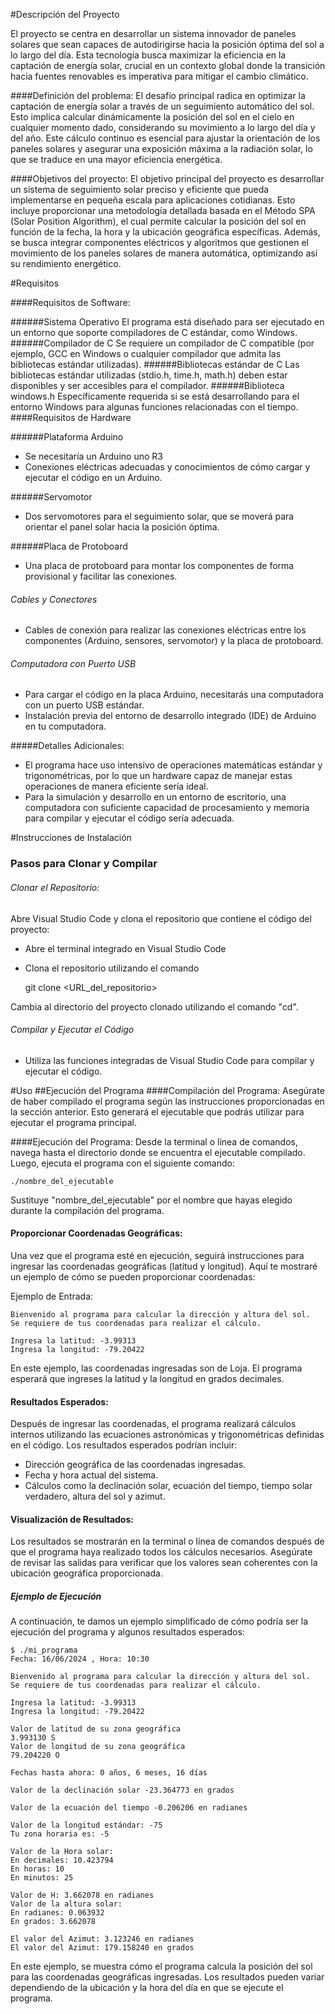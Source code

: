 #Descripción del Proyecto

El proyecto se centra en desarrollar un sistema innovador de paneles solares que sean capaces de autodirigirse hacia la posición óptima del sol a lo largo del día. Esta tecnología busca maximizar la eficiencia en la captación de energía solar, crucial en un contexto global donde la transición hacia fuentes renovables es imperativa para mitigar el cambio climático.

####Definición del problema:
El desafío principal radica en optimizar la captación de energía solar a través de un seguimiento automático del sol. Esto implica calcular dinámicamente la posición del sol en el cielo en cualquier momento dado, considerando su movimiento a lo largo del día y del año. Este cálculo continuo es esencial para ajustar la orientación de los paneles solares y asegurar una exposición máxima a la radiación solar, lo que se traduce en una mayor eficiencia energética.

####Objetivos del proyecto:
El objetivo principal del proyecto es desarrollar un sistema de seguimiento solar preciso y eficiente que pueda implementarse en pequeña escala para aplicaciones cotidianas. Esto incluye proporcionar una metodología detallada basada en el Método SPA (Solar Position Algorithm), el cual permite calcular la posición del sol en función de la fecha, la hora y la ubicación geográfica específicas. Además, se busca integrar componentes eléctricos y algoritmos que gestionen el movimiento de los paneles solares de manera automática, optimizando así su rendimiento energético.

#Requisitos

####Requisitos de Software:

######Sistema Operativo
El programa está diseñado para ser ejecutado en un entorno que soporte compiladores de C estándar, como Windows.
######Compilador de C
Se requiere un compilador de C compatible (por ejemplo, GCC en Windows o cualquier compilador que admita las bibliotecas estándar utilizadas).
######Bibliotecas estándar de C
Las bibliotecas estándar utilizadas (stdio.h, time.h, math.h) deben estar disponibles y ser accesibles para el compilador.
######Biblioteca windows.h
Específicamente requerida si se está desarrollando para el entorno Windows para algunas funciones relacionadas con el tiempo.
####Requisitos de Hardware

######Plataforma Arduino

- Se necesitaría un Arduino uno R3
- Conexiones eléctricas adecuadas y conocimientos de cómo cargar y ejecutar el código en un Arduino.

######Servomotor
- Dos servomotores para el seguimiento solar, que se moverá para orientar el panel solar hacia la posición óptima.

######Placa de Protoboard
- Una placa de protoboard para montar los componentes de forma provisional y facilitar las conexiones.

###### Cables y Conectores
- Cables de conexión para realizar las conexiones eléctricas entre los componentes (Arduino, sensores, servomotor) y la placa de protoboard.

###### Computadora con Puerto USB
- Para cargar el código en la placa Arduino, necesitarás una computadora con un puerto USB estándar.
- Instalación previa del entorno de desarrollo integrado (IDE) de Arduino en tu computadora.

#####Detalles Adicionales:

- El programa hace uso intensivo de operaciones matemáticas estándar y trigonométricas, por lo que un hardware capaz de manejar estas operaciones de manera eficiente sería ideal.
- Para la simulación y desarrollo en un entorno de escritorio, una computadora con suficiente capacidad de procesamiento y memoria para compilar y ejecutar el código sería adecuada.


#Instrucciones de Instalación
### Pasos para Clonar y Compilar
###### Clonar el Repositorio:
Abre Visual Studio Code y clona el repositorio que contiene el código del proyecto:

- Abre el terminal integrado en Visual Studio Code 

- Clona el repositorio utilizando el comando 

    

    git clone <URL_del_repositorio>
    
Cambia al directorio del proyecto clonado utilizando el comando "cd".

###### Compilar y Ejecutar el Código
- Utiliza las funciones integradas de Visual Studio Code para compilar y ejecutar el código.


#Uso
##Ejecución del Programa
####Compilación del Programa:
Asegúrate de haber compilado el programa según las instrucciones proporcionadas en la sección anterior. Esto generará el ejecutable que podrás utilizar para ejecutar el programa principal.

####Ejecución del Programa:
Desde la terminal o línea de comandos, navega hasta el directorio donde se encuentra el ejecutable compilado. Luego, ejecuta el programa con el siguiente comando:




    ./nombre_del_ejecutable
Sustituye "nombre_del_ejecutable" por el nombre que hayas elegido durante la compilación del programa.

#### Proporcionar Coordenadas Geográficas:
Una vez que el programa esté en ejecución, seguirá instrucciones para ingresar las coordenadas geográficas (latitud y longitud). Aquí te mostraré un ejemplo de cómo se pueden proporcionar coordenadas:

Ejemplo de Entrada:




    Bienvenido al programa para calcular la dirección y altura del sol.
    Se requiere de tus coordenadas para realizar el cálculo.
    
    Ingresa la latitud: -3.99313
    Ingresa la longitud: -79.20422
En este ejemplo, las coordenadas ingresadas son de Loja. El programa esperará que ingreses la latitud y la longitud en grados decimales.

#### Resultados Esperados:
Después de ingresar las coordenadas, el programa realizará cálculos internos utilizando las ecuaciones astronómicas y trigonométricas definidas en el código. Los resultados esperados podrían incluir:

- Dirección geográfica de las coordenadas ingresadas.
- Fecha y hora actual del sistema.
- Cálculos como la declinación solar, ecuación del tiempo, tiempo solar verdadero, altura del sol y azimut.

#### Visualización de Resultados:
Los resultados se mostrarán en la terminal o línea de comandos después de que el programa haya realizado todos los cálculos necesarios. Asegúrate de revisar las salidas para verificar que los valores sean coherentes con la ubicación geográfica proporcionada.

##### Ejemplo de Ejecución
A continuación, te damos un ejemplo simplificado de cómo podría ser la ejecución del programa y algunos resultados esperados:




    $ ./mi_programa
    Fecha: 16/06/2024 , Hora: 10:30
    
    Bienvenido al programa para calcular la dirección y altura del sol.
    Se requiere de tus coordenadas para realizar el cálculo.
    
    Ingresa la latitud: -3.99313
    Ingresa la longitud: -79.20422
    
    Valor de latitud de su zona geográfica
    3.993130 S
    Valor de longitud de su zona geográfica
    79.204220 O
    
    Fechas hasta ahora: 0 años, 6 meses, 16 días
    
    Valor de la declinación solar -23.364773 en grados
    
    Valor de la ecuación del tiempo -0.206206 en radianes
    
    Valor de la longitud estándar: -75
    Tu zona horaria es: -5
    
    Valor de la Hora solar:
    En decimales: 10.423794
    En horas: 10
    En minutos: 25
    
    Valor de H: 3.662078 en radianes
    Valor de la altura solar:
    En radianes: 0.063932
    En grados: 3.662078
    
    El valor del Azimut: 3.123246 en radianes
    El valor del Azimut: 179.158240 en grados
En este ejemplo, se muestra cómo el programa calcula la posición del sol para las coordenadas geográficas ingresadas. Los resultados pueden variar dependiendo de la ubicación y la hora del día en que se ejecute el programa.

